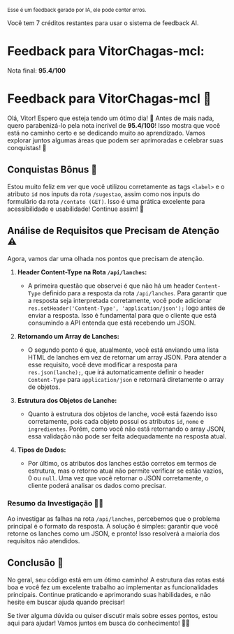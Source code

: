 <sup>Esse é um feedback gerado por IA, ele pode conter erros.</sup>

Você tem 7 créditos restantes para usar o sistema de feedback AI.

# Feedback para VitorChagas-mcl:

Nota final: **95.4/100**

# Feedback para VitorChagas-mcl 🚀

Olá, Vitor! Espero que esteja tendo um ótimo dia! 🌟 Antes de mais nada, quero parabenizá-lo pela nota incrível de **95.4/100**! Isso mostra que você está no caminho certo e se dedicando muito ao aprendizado. Vamos explorar juntos algumas áreas que podem ser aprimoradas e celebrar suas conquistas! 🎉

## Conquistas Bônus 🎊

Estou muito feliz em ver que você utilizou corretamente as tags `<label>` e o atributo `id` nos inputs da rota `/sugestao`, assim como nos inputs do formulário da rota `/contato (GET)`. Isso é uma prática excelente para acessibilidade e usabilidade! Continue assim! 👏

## Análise de Requisitos que Precisam de Atenção ⚠️

Agora, vamos dar uma olhada nos pontos que precisam de atenção. 

1. **Header Content-Type na Rota `/api/lanches`:** 
   - A primeira questão que observei é que não há um header `Content-Type` definido para a resposta da rota `/api/lanches`. Para garantir que a resposta seja interpretada corretamente, você pode adicionar `res.setHeader('Content-Type', 'application/json');` logo antes de enviar a resposta. Isso é fundamental para que o cliente que está consumindo a API entenda que está recebendo um JSON.

2. **Retornando um Array de Lanches:**
   - O segundo ponto é que, atualmente, você está enviando uma lista HTML de lanches em vez de retornar um array JSON. Para atender a esse requisito, você deve modificar a resposta para `res.json(lanche);`, que irá automaticamente definir o header `Content-Type` para `application/json` e retornará diretamente o array de objetos.

3. **Estrutura dos Objetos de Lanche:**
   - Quanto à estrutura dos objetos de lanche, você está fazendo isso corretamente, pois cada objeto possui os atributos `id`, `nome` e `ingredientes`. Porém, como você não está retornando o array JSON, essa validação não pode ser feita adequadamente na resposta atual.

4. **Tipos de Dados:**
   - Por último, os atributos dos lanches estão corretos em termos de estrutura, mas o retorno atual não permite verificar se estão vazios, 0 ou `null`. Uma vez que você retornar o JSON corretamente, o cliente poderá analisar os dados como precisar.

### Resumo da Investigação 🕵️‍♂️

Ao investigar as falhas na rota `/api/lanches`, percebemos que o problema principal é o formato da resposta. A solução é simples: garantir que você retorne os lanches como um JSON, e pronto! Isso resolverá a maioria dos requisitos não atendidos.

## Conclusão 🌈

No geral, seu código está em um ótimo caminho! A estrutura das rotas está boa e você fez um excelente trabalho ao implementar as funcionalidades principais. Continue praticando e aprimorando suas habilidades, e não hesite em buscar ajuda quando precisar!

Se tiver alguma dúvida ou quiser discutir mais sobre esses pontos, estou aqui para ajudar! Vamos juntos em busca do conhecimento! 💪🚀